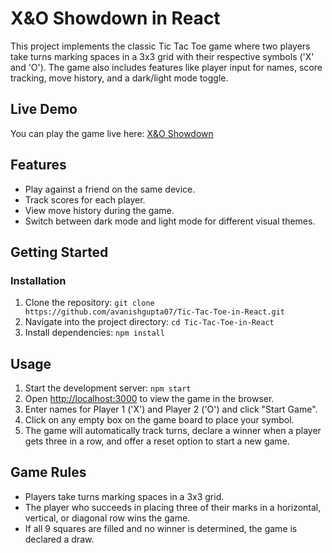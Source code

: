 
</head>
<body>
  <h1>X&O Showdown in React</h1>

  <p>This project implements the classic Tic Tac Toe game where two players take turns marking spaces in a 3x3 grid with their respective symbols ('X' and 'O'). The game also includes features like player input for names, score tracking, move history, and a dark/light mode toggle.</p>

  <h2>Live Demo</h2>
  <p>You can play the game live here: <a href="https://tictactoegamefun123.netlify.app/" target="_blank" rel="noopener noreferrer">X&O Showdown</a></p>

  <h2>Features</h2>
  <ul>
    <li>Play against a friend on the same device.</li>
    <li>Track scores for each player.</li>
    <li>View move history during the game.</li>
    <li>Switch between dark mode and light mode for different visual themes.</li>
  </ul>

  <h2>Getting Started</h2>

  <h3>Installation</h3>
  <ol>
    <li>Clone the repository:
      <code>git clone https://github.com/avanishgupta07/Tic-Tac-Toe-in-React.git</code>
    </li>
    <li>Navigate into the project directory:
      <code>cd Tic-Tac-Toe-in-React</code>
    </li>
    <li>Install dependencies:
      <code>npm install</code>
    </li>
  </ol>

  <h2>Usage</h2>
  <ol>
    <li>Start the development server:
      <code>npm start</code>
    </li>
    <li>Open <a href="http://localhost:3000" target="_blank" rel="noopener noreferrer">http://localhost:3000</a> to view the game in the browser.</li>
    <li>Enter names for Player 1 ('X') and Player 2 ('O') and click "Start Game".</li>
    <li>Click on any empty box on the game board to place your symbol.</li>
    <li>The game will automatically track turns, declare a winner when a player gets three in a row, and offer a reset option to start a new game.</li>
  </ol>

  <h2>Game Rules</h2>
  <ul>
    <li>Players take turns marking spaces in a 3x3 grid.</li>
    <li>The player who succeeds in placing three of their marks in a horizontal, vertical, or diagonal row wins the game.</li>
    <li>If all 9 squares are filled and no winner is determined, the game is declared a draw.</li>
  </ul>

  
</body>
</html>
